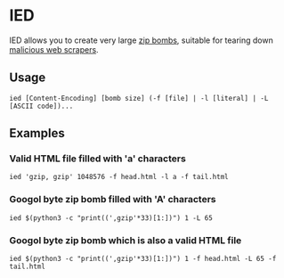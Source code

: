 # IED

IED allows you to create very large [zip
bombs](https://en.wikipedia.org/wiki/Zip_bomb), suitable for tearing down
[malicious web scrapers](https://idiallo.com/blog/zipbomb-protection).

## Usage

```
ied [Content-Encoding] [bomb size] (-f [file] | -l [literal] | -L [ASCII code])...
```

## Examples

### Valid HTML file filled with 'a' characters

```
ied 'gzip, gzip' 1048576 -f head.html -l a -f tail.html
```

### Googol byte zip bomb filled with 'A' characters

```
ied $(python3 -c "print((',gzip'*33)[1:])") 1 -L 65
```

### Googol byte zip bomb which is also a valid HTML file

```
ied $(python3 -c "print((',gzip'*33)[1:])") 1 -f head.html -L 65 -f tail.html
```
